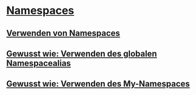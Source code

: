 # [Namespaces](index.md)
## [Verwenden von Namespaces](using-namespaces.md)
## [Gewusst wie: Verwenden des globalen Namespacealias](how-to-use-the-global-namespace-alias.md)
## [Gewusst wie: Verwenden des My-Namespaces](how-to-use-the-my-namespace.md)
